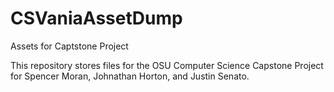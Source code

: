 # CSVaniaAssetDump
Assets for Captstone Project

This repository stores files for the OSU Computer Science Capstone Project for Spencer Moran, Johnathan Horton, and Justin Senato.
